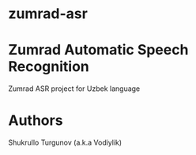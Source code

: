 # zumrad-asr

# Zumrad Automatic Speech Recognition

Zumrad ASR project for Uzbek language

# Authors

Shukrullo Turgunov (a.k.a Vodiylik)
